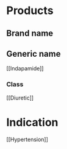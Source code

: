 # Products

## Brand name


## Generic name
[[Indapamide]]

### Class
[[Diuretic]]

# Indication
[[Hypertension]]